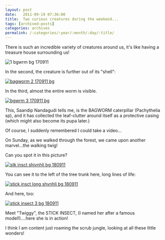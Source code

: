```yaml
---
layout: post
date:	2011-09-19 07:36:00
title:  Two curious creatures during the weekend...
tags: [archived-posts]
categories: archives
permalink: /:categories/:year/:month/:day/:title/
---
```

There is such an incredible variety of creatures around us, it's like having a treasure house surrounding us!

<lj-cut text="Would you like to see just two?" in="in" the="the" bannerghatta="Bannerghatta" forest="forest" off="off" the="the" kaggalipura="Kaggalipura" we="we" were="were" walking="walking" up="up" the="the" slopes="slopes" when="when" poornima="Poornima" spotted="spotted" a="a" curious="curious" little="little" bundle="bundle" of="of" leaf="leaf" by="by" in="in" the="the" first="first" you="you" can="can" see="see" the="the" head="head" emerging="emerging" slightly:="slightly:" href="http://s1142.photobucket.com/albums/n602/Deepapctrsglr/?action=view&amp;current=IMG_7908.jpg" target="_blank"><img src="http://i1142.photobucket.com/albums/n602/Deepapctrsglr/IMG_7908.jpg" border="0" alt="1 bgwrm bg 170911"></a>




In the second, the creature is further out of its "shell":


<a href="http://s1142.photobucket.com/albums/n602/Deepapctrsglr/?action=view&amp;current=IMG_7911.jpg" target="_blank"><img src="http://i1142.photobucket.com/albums/n602/Deepapctrsglr/IMG_7911.jpg" border="0" alt="bagworm 2 170911 bg"></a>





In the third, almost the entire worm is visible.


<a href="http://s1142.photobucket.com/albums/n602/Deepapctrsglr/?action=view&amp;current=IMG_7912.jpg" target="_blank"><img src="http://i1142.photobucket.com/albums/n602/Deepapctrsglr/IMG_7912.jpg" border="0" alt="bgwrm 3 170911 bg"></a>


This, Saandip Nandagudi tells me, is the BAGWORM caterpillar (Pachythelia sp), and it has collected the leaf-clutter around itself as a protective casing (which might also become its pupa later.)



Of course, I suddenly remembered I could take a video...


<lj-embed id="793"/>


On Sunday, as we walked through the forest, we came upon another marvel...the walking twig!

Can you spot it in this picture?

<a href="http://s1142.photobucket.com/albums/n602/Deepapctrsglr/?action=view&amp;current=IMG_8140.jpg" target="_blank"><img src="http://i1142.photobucket.com/albums/n602/Deepapctrsglr/IMG_8140.jpg" border="0" alt="stk insct  shivnhli bg 180911"></a>



You can see it to the left of the tree trunk here, long lines of life:


<a href="http://s1142.photobucket.com/albums/n602/Deepapctrsglr/?action=view&amp;current=IMG_8141.jpg" target="_blank"><img src="http://i1142.photobucket.com/albums/n602/Deepapctrsglr/IMG_8141.jpg" border="0" alt="stick insct long shvnhli bg 180911"></a>

And here, too:


<a href="http://s1142.photobucket.com/albums/n602/Deepapctrsglr/?action=view&amp;current=IMG_8142.jpg" target="_blank"><img src="http://i1142.photobucket.com/albums/n602/Deepapctrsglr/IMG_8142.jpg" border="0" alt="stick insect 3 bg 180911"></a>


Meet "Twiggy", the STICK INSECT, (I named her after a famous model!)....here she is in action!


<lj-embed id="794"/>


</lj-cut>


I think I am  content just roaming the scrub jungle, looking at all these little wonders!
